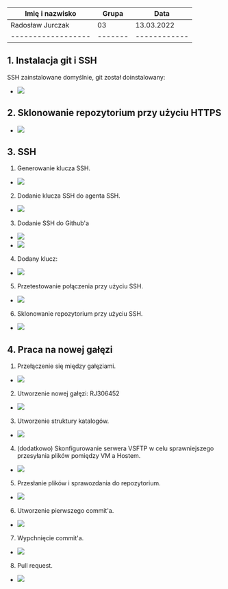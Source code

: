 | Imię i nazwisko  | Grupa | Data       |
|------------------|-------|------------|
| Radosław Jurczak | 03    | 13.03.2022 |
|------------------|-------|------------|
## 1. Instalacja git i SSH
SSH zainstalowane domyślnie, git został doinstalowany:
 - ![](./1.png)
## 2. Sklonowanie repozytorium przy użyciu HTTPS
 - ![](./2.png)
## 3. SSH
1. Generowanie klucza SSH.
 - ![](./3.png)
2. Dodanie klucza SSH do agenta SSH.
 - ![](./4.png)
3. Dodanie SSH do Github'a
 - ![](./5.png)
 - ![](./6.png)
4. Dodany klucz:
 - ![](./7.png)
5. Przetestowanie połączenia przy użyciu SSH.
 - ![](./8.png)
6.  Sklonowanie repozytorium przy użyciu SSH.
 - ![](./9.png)
## 4. Praca na nowej gałęzi
1. Przełączenie się między gałęziami.
 - ![](./10.png)
2. Utworzenie nowej gałęzi: RJ306452
 - ![](./11.png)
3. Utworzenie struktury katalogów.
 - ![](./12.png)
4. (dodatkowo) Skonfigurowanie serwera VSFTP w celu sprawniejszego przesyłania plików pomiędzy VM a Hostem.
 - ![](./13.png)
5. Przesłanie plików i sprawozdania do repozytorium.
 - ![](./14.png)
6. Utworzenie pierwszego commit'a.
 - ![](./15.png)
7. Wypchnięcie commit'a.
 - ![](./16.png)
8. Pull request.
 - ![](./17.png)
